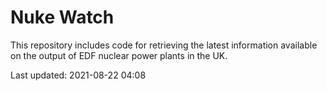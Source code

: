 # Nuke Watch

This repository includes code for retrieving the latest information available on the output of EDF nuclear power plants in the UK.

Last updated: 2021-08-22 04:08